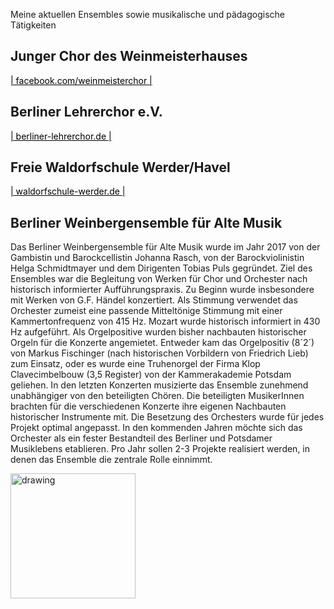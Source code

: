 Meine aktuellen Ensembles sowie musikalische und pädagogische Tätigkeiten

## Junger Chor des Weinmeisterhauses

<a href="http://facebook.com/weinmeisterchor" style="color:black">| facebook.com/weinmeisterchor |</a>

## Berliner Lehrerchor e.V.

<a href="http://berliner-lehrerchor.de" style="color:black">| berliner-lehrerchor.de |</a>

## Freie Waldorfschule Werder/Havel

<a href="https://waldorfschule-werder.de" style="color:black">| waldorfschule-werder.de |</a>

## Berliner Weinbergensemble für Alte Musik

Das Berliner Weinbergensemble für Alte Musik wurde im Jahr 2017 von der Gambistin und Barockcellistin Johanna Rasch, von der Barockviolinistin Helga Schmidtmayer und dem Dirigenten Tobias Puls gegründet. Ziel des Ensembles war die Begleitung von Werken für Chor und Orchester nach historisch informierter Aufführungspraxis. Zu Beginn wurde insbesondere mit Werken von G.F. Händel konzertiert. Als Stimmung verwendet das Orchester zumeist eine passende Mitteltönige Stimmung mit einer Kammertonfrequenz von 415 Hz. Mozart wurde historisch informiert in 430 Hz aufgeführt. Als Orgelpositive wurden bisher nachbauten historischer Orgeln für die Konzerte angemietet. Entweder kam das Orgelpositiv (8´2´) von Markus Fischinger (nach historischen Vorbildern von Friedrich Lieb) zum Einsatz, oder es wurde eine Truhenorgel der Firma Klop Clavecimbelbouw (3,5 Register) von der Kammerakademie Potsdam geliehen. In den letzten Konzerten musizierte das Ensemble zunehmend unabhängiger von den beteiligten Chören. Die beteiligten MusikerInnen brachten für die verschiedenen Konzerte ihre eigenen Nachbauten historischer Instrumente mit. Die Besetzung des Orchesters wurde für jedes Projekt optimal angepasst. In den kommenden Jahren möchte sich das Orchester als ein fester Bestandteil des Berliner und Potsdamer Musiklebens etablieren. Pro Jahr sollen 2-3 Projekte realisiert werden, in denen das Ensemble die zentrale Rolle einnimmt. 

<img src="https://tobiaspuls.github.io/images/47.jpg" alt="drawing" width="200"/>

